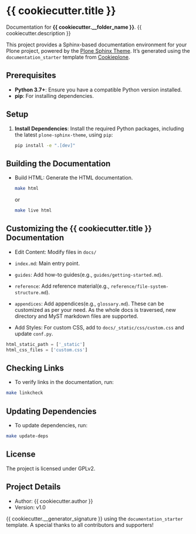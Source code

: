 # {{ cookiecutter.title }}

Documentation for **{{ cookiecutter.__folder_name }}**. {{ cookiecutter.description }}

This project provides a Sphinx-based documentation environment for your Plone project, powered by the [Plone Sphinx Theme](https://github.com/plone/plone-sphinx-theme). It’s generated using the `documentation_starter` template from [Cookieplone](https://github.com/plone/cookieplone).

## Prerequisites

- **Python 3.7+**: Ensure you have a compatible Python version installed.
- **pip**: For installing dependencies.

## Setup

1. **Install Dependencies**:
   Install the required Python packages, including the latest `plone-sphinx-theme`, using `pip`:
   ```bash
   pip install -e ".[dev]"
   ```

## Building the Documentation
- Build HTML:
Generate the HTML documentation.
    ```bash
    make html
    ```
    or
    ```bash
    make live html
    ```
## Customizing the {{ cookiecutter.title }} Documentation
- Edit Content: Modify files in ``docs/``
- ``index.md``: Main entry point.
- ``guides``: Add how-to guides(e.g., ``guides/getting-started.md``).
- ``reference``: Add reference material(e.g., ``reference/file-system-structure.md``).
- ``appendices``: Add appendices(e.g., ``glossary.md``).
These can be customized as per your need. As the whole docs is traversed, new directory and MyST markdown files are supported.

- Add Styles: For custom CSS, add to ``docs/_static/css/custom.css`` and update ``conf.py``.
```python
html_static_path = ['_static']
html_css_files = ['custom.css']
```

## Checking Links
- To verify links in the documentation, run:
```bash
make linkcheck
```

## Updating Dependencies
- To update dependencies, run:
```bash
make update-deps
```
## License

The project is licensed under GPLv2.

## Project Details
- Author: {{ cookiecutter.author }}
- Version: v1.0

{{ cookiecutter.__generator_signature }} using the ``documentation_starter`` template.
A special thanks to all contributors and supporters!